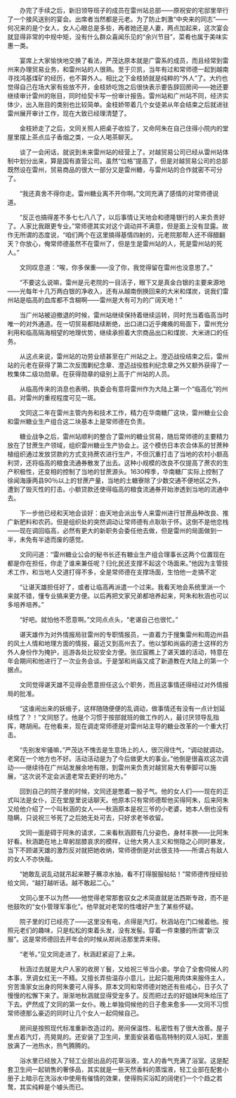　　办完了手续之后，新旧领导班子的成员在雷州站总部——原祝安的宅邸里举行了一个接风送别的宴会。出席者当然都是元老。为了防止刺激“中央来的同志”——何况来的是个女人，女人心眼总是多些，再者她还是人妻，两点加起来，这次宴会就显得非常的中规中矩，没有什么群众喜闻乐见的“余兴节目”，菜肴也属于美味实惠一类。

　　宴席上大家愉快地交换了看法，严茂达原本就是广雷系的成员，而且经常到雷州来办理贸易业务，和雷州站的人很熟。至于贝凯，当年有过和常师德一起到越南寻找鸿基煤矿的经历，也不算外人。相比之下金枝娇就是纯粹的“外人”了。大约也觉得自己在场大家有些放不开，金枝娇吃饱之后很快表示要告辞回房间——她还要继续审计雷州的账目，同时给契卡写一份审计报告。雷州站和广州站不同，经济实体少，出入账目的类别也比较简单。金枝娇带着几个女徒弟从年会结束之后就进驻雷州展开审计工作，现在大致已经理清楚了。

　　金枝娇走了之后，文同关照人把桌子收拾了，又命阿朱在自己住得小院内的堂屋里摆上茶点瓜子香烟之类，一众人喝茶聊天。

　　谈了一会闲话，就说到未来雷州站的经营上了。对越贸易公司已经从雷州站体制中划分出来，算是国有直营公司。虽然“位格”提高了，但是对越贸易公司的总部既然设在雷州，贸易商品的很大一部分又是雷州糖，与雷州站的合作就密不可分了。

　　“我还真舍不得你走。雷州糖业离不开你啊。”文同充满了感情的对常师德说道。

　　“反正也搞得差不多七七八八了，以后事情让天地会和德隆银行的人来负责好了。人家比我跟更专业。”常师德其实对这个调动并不满意，但是面上没有显露。故作无所谓的态度说，“咱们两个在这里搞得基情四射的，元老院那帮人还不得醋翻天？你放心，俺常师德虽然不在雷州了，但是生是雷州站的人，死是雷州站的死人。”

　　文同叹息道：“唉，你多保重——没了你，我觉得留在雷州也没意思了。”

　　“不要这么说嘛，雷州是元老院的一目活子，眼下又是真金白银的主要来源地——光每年十几万两白银的净收入，还有从越南倒换回来的大米和煤炭，说我们雷州站是临高的血库都不含糊啊——雷州是大有可为的广阔天地！”

　　当广州站被迫撤退的时候，雷州站继续保持着继续运转，同时充当着临高当时唯一的对外通道。在一切贸易都陆续断绝，出口进口近乎瘫痪的局面下，雷州充分利用和临高隔海相望的地理优势，继续承担着大宗商品出口和煤炭、大米进口的任务。

　　从这点来说，雷州站的功劳业绩甚至在广州站之上。澄迈战役结束之后，雷州站的元老在获得了第二次反围剿纪念章、澄迈战役胜利纪念章之外又额外获得了一枚集体二级功勋章。在获得勋章的级别上高于广州站的人员。

　　从临高传来的消息也表明，执委会有意将雷州作为大陆上第一个“临高化”的州县。对雷州的重视程度可见一斑。

　　文同这二年在雷州主管内务和技术工作，精力在华南糖厂这块，雷州糖业公会和雷州糖业生产组合这二块基本上是常师德在负责。

　　糖业战争之后，雷州站顺利的整合了雷州的糖业贸易，随后常师德的主要精力放在了甘蔗生产领域，组织雷州糖业生产协会上。这个模仿日本农合体系的甘蔗种植组织通过发放贷款的方式支持蔗农进行生产，不但沉重打击了当地的农村小额高利贷，还将临高的粮食流通券散发了出去。这种小规模的改良不仅提高了蔗农的生产积极性，还变相的控制了当地的甘蔗源头。1630榨季，华南糖厂实际上控制了徐闻海康两县90％以上的甘蔗产量，当地的土糖寮除了少数交通不便地区之外，遭到了毁灭性的打击。小额贷款还使得临高的粮食流通券开始渗透到当地的流通中去。

　　下一步他已经和天地会谈好：由天地会派出专人来雷州进行甘蔗品种改良、推广新肥料和农药。但是组织处的突然调动让常师德有点耿耿于怀。这倒不是他恋栈——现在调回临高，必然有更大的新职务会委任他去做，但是雷州的局面做到一半，未免有半途而废的感觉。

　　文同问道：“雷州糖业公会的秘书长还有糖业生产组合理事长这两个位置现在都是你在担任，你走了谁来兼任呢？归化民还支撑不起这个场面来。”他因为主管技术工作，和当地人交道打得不多，全是常师德在支撑场面，生怕他一走搞不定

　　“让谌天雄担任好了，或者让临高再派遣一个过来。我看天地会系统里派一个来就不错，懂专业搞来更方便。以后再把文家兄弟都培养起来，阿朱和秋涵也可以多培养培养。”

　　“好吧。就怕他不愿意啊。”文同点点头，“老谌自己也很忙。”

　　谌天雄作为对外情报局驻雷州的专职情报员，一直着力于搜集雷州和周边州县的风土人情和地理方面的情报，最近又到高州去了。他以邹和尚庙的道士这样的方外人身份作为掩护，巡游各处比较安全方便。张应宸瞧上了谌天雄的活动，特意在年会期间和他进行了一次业务会谈。于是邹和尚庙又成了新道教在大陆上的第一个据点。

　　文同觉得谌天雄不见得会愿意担任这么个职务，而且这事情还得经过对外情报局的批准。

　　“这谁闹出来的妖蛾子，这样随随便便的乱调动，做事情还有没有一点计划延续性了？！”文同怒了。他是个习惯于按部就班的做工作的人，最讨厌领导乱指挥，瞎胡闹。在他看来，现在调走常师德是对雷州站主导的糖业改革的一个重大打击。

　　“先别发牢骚嘛，”严茂达不愧去是生意场上的人，很沉得住气，“调动就调动，老窝在一个地方也不好。活动活动是为了今后做更大的事业。”他倒是很喜欢这次调动——继续待在广州站发展余地有限，到雷州来负责对越贸易大有拳脚可以施展，“这次说不定会派遣老常去更好的地方。”

　　回到自己的院子里的时候，文同还是憋着一股子气。他的女人们——现在的正式叫法是女仆，正在堂屋里说话聊天。他原本只有常师德帮他买得阿朱，后来阿朱又给他介绍了一个叫秋涵的女人——秋涵原本是祝三爷的小老婆，她本人倒也没有隐瞒，只说祝三爷死了之后她无处可去，只好求老爷收留。

　　文同一面是碍于阿朱的请求，二来看秋涵颇有几分姿色，身材丰腴——比阿朱好看。秋涵跪在地上卑躬屈膝哀求的模样，让他大男人主义和恻隐之心同时暴发，当下不顾谌天雄的激烈反对就把她收纳，常师德倒是对此很支持——所谓占有敌人的女人不亦快哉。

　　“她敢乱说乱动就吊起来鞭子蘸凉水抽，看不打得服服帖帖！”常师德传授经验给文同，“越打越听话。越不敢起二心。”

　　文同心里不以为然——他觉得老常那套驭女之术简直就是法西斯专政，而不是他鼓吹的“女仆管理军事化”。他早就对老常的性嗜好产生了某些怀疑。

　　院子里的灯已经亮了——这里没有电，点得是汽灯。秋涵站在门口候着他。按照元老们的趣味，只是松松的束着头发，没有发髻。穿着一件束腰的所谓“新汉服”。这是常师德回去开年会的时候从郑尚洁那里弄来得。

　　“老爷。”见文同走进了，秋涵赶紧迎了上来。

　　秋涵过去就是大户人家的收房丫鬟，又给祝三爷当小妾。学会了全套伺候人的本事，烹调女红无一不精。又擅长弄些温存小意儿，比起只能用肉体来服侍主人，穷苦渔家女出身的阿朱要可人得多。原本文同和常师德对她还有些戒心，日子久了慢慢的松懈下来了。渐渐地秋涵就显得受宠多了。反而把过去的好姐妹阿朱给压了下去。俨然成了文同的第一女仆。晚上单独伺候他的日子愈来愈多——文同不习惯常师德那么豪迈的同时让几个女人一起伺候自己。

　　房间是按照现代标准重新改造过的。房间保温性、私密性有了很大改善。屋子里点着汽灯，亮晃晃的。还安装了卫生间，里面安装着临高特制的双人浴缸，里面放满了一池热水，热气腾腾的。

　　浴水里已经放入了轻工业部出品的花草浴液，宜人的香气充满了浴室。这是配套卫生间一起销售的奢侈品，其实就是一些天然香料的蒸馏液，轻工业部在配套小册子上暗示在洗浴水中使用有催情的效果，使得购买浴缸的阔佬们一个个趋之若鹜，其实纯粹是个噱头而已。

